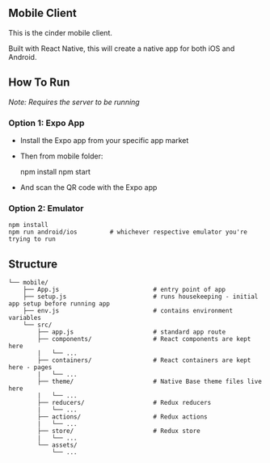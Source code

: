 Mobile Client
---

This is the cinder mobile client.

Built with React Native, this will create a native app for both iOS and Android.

How To Run
---
_Note: Requires the server to be running_

### Option 1: Expo App

  - Install the Expo app from your specific app market
  - Then from mobile folder:

    npm install
    npm start

  - And scan the QR code with the Expo app

### Option 2: Emulator

    npm install
    npm run android/ios         # whichever respective emulator you're trying to run

Structure
---
```
└── mobile/
    ├── App.js                          # entry point of app
    ├── setup.js                        # runs housekeeping - initial app setup before running app
    ├── env.js                          # contains environment variables
    └── src/
        ├── app.js                      # standard app route
        ├── components/                 # React components are kept here
        |   └── ...
        ├── containers/                 # React containers are kept here - pages
        |   └── ...
        ├── theme/                      # Native Base theme files live here
        |   └── ...
        ├── reducers/                   # Redux reducers
        |   └── ...
        ├── actions/                    # Redux actions
        |   └── ...
        ├── store/                      # Redux store
        |   └── ...
        └── assets/
            └── ...
```
